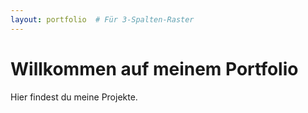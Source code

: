 ```yaml
---
layout: portfolio  # Für 3-Spalten-Raster
---
```


# Willkommen auf meinem Portfolio

Hier findest du meine Projekte.